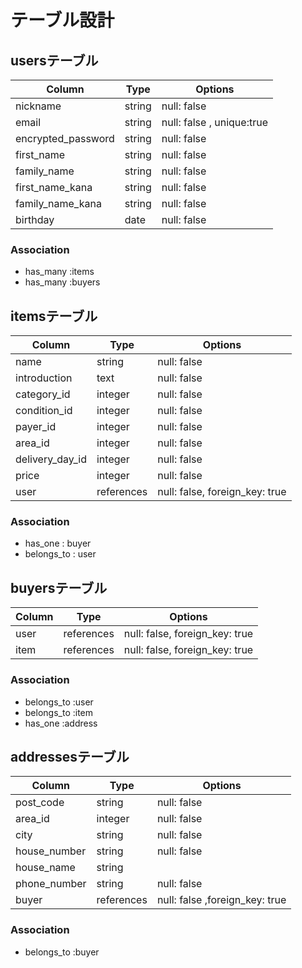# テーブル設計

## usersテーブル

| Column            | Type   | Options                   |
| ----------------- | ------ | -----------               |
| nickname          | string | null: false               |
| email             | string | null: false , unique:true |
| encrypted_password| string | null: false               |
| first_name        | string | null: false               |
| family_name       | string | null: false               |
| first_name_kana   | string | null: false               |
| family_name_kana  | string | null: false               |
| birthday          | date   | null: false               |


### Association
- has_many :items
- has_many :buyers

## itemsテーブル

| Column         | Type       | Options                        |
| -------------- | ---------- | ------------------------------ |
| name           | string     | null: false                    |
| introduction   | text       | null: false                    |
| category_id    | integer    | null: false                    |
| condition_id   | integer    | null: false                    |
| payer_id       | integer    | null: false                    |
| area_id        | integer    | null: false                    |
| delivery_day_id| integer    | null: false                    |
| price          | integer    | null: false                    |
| user           | references | null: false, foreign_key: true |

### Association
- has_one : buyer
- belongs_to : user


## buyersテーブル

| Column    | Type       | Options                        |
| --------- | ---------- | ------------------------------ |
| user      | references | null: false, foreign_key: true |
| item      | references | null: false, foreign_key: true |
### Association
- belongs_to :user
- belongs_to :item
- has_one :address

## addressesテーブル

| Column            | Type             | Options                        |
| ----------------- | ---------------- | ------------------------------ |
| post_code         | string           | null: false                    |
| area_id           | integer          | null: false                    |
| city              | string           | null: false                    |
| house_number      | string           | null: false                    |
| house_name        | string           |                                |
| phone_number      | string           | null: false                    |
| buyer             | references       | null: false ,foreign_key: true |


### Association
- belongs_to :buyer